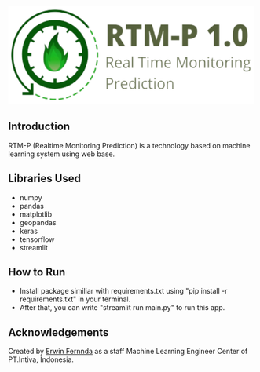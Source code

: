 <img height="200" src="images/logo_rtm-p.png" width="500" class="center"/>

## Introduction
RTM-P (Realtime Monitoring Prediction) is a technology based on machine learning system using web base.

## Libraries Used

* numpy
* pandas
* matplotlib
* geopandas
* keras
* tensorflow
* streamlit

## How to Run
* Install package similiar with requirements.txt using "pip install -r requirements.txt" in your terminal.
* After that, you can write "streamlit run main.py" to run this app.

## Acknowledgements
Created by [Erwin Fernnda](https://github.com/erwin.ngitung) as a staff Machine Learning Engineer Center of PT.Intiva, Indonesia.
